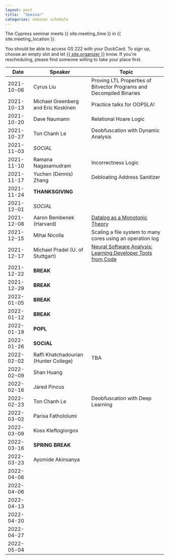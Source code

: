 ```yaml
---
layout: post
title:  "Seminar"
categories: seminar schedule
---
```


<link rel="stylesheet" href="{{ "/assets/schedule.css" | relative_url }}">

The Cypress seminar meets {{ site.meeting_time }} in {{ site.meeting_location }}.

You should be able to access GS 222 with your DuckCard. To sign up,
choose an empty slot and let <a id="contact" href="mailto:{{
site.email }}">{{ site.organizer }}</a> know. If you're rescheduling, please
find someone willing to take your place first.

| Date       | Speaker                               | Topic |
| ---------- | ------------------------------------- | ------------------------------------------------- |
| 2021-10-06 | Cyrus Liu                             | Proving LTL Properties of Bitvector Programs and Decompiled Binaries | 
| 2021-10-13 | Michael Greenberg and Eric Koskinen   | Practice talks for OOPSLA! | 
| 2021-10-20 | Dave Naumann                          | Relational Hoare Logic | 
| 2021-10-27 | Ton Chanh Le                          | Deobfuscation with Dynamic Analysis | 
| 2021-11-03 | *SOCIAL*                              | | 
| 2021-11-10 | Ramana Nagasamudram                   | Incorrectness Logic | 
| 2021-11-17 | Yuchen (Dennis) Zhang                 | Debloating Address Sanitizer | 
| 2021-11-24 | **THANKSGIVING**                      | | 
| 2021-12-01 | *SOCIAL*                              | | 
| 2021-12-08 | Aaron Bembenek (Harvard)              | [Datalog as a Monotonic Theory](https://youtu.be/7Rdkx0OVwEA) | 
| 2021-12-15 | Mihai Nicolla                         | Scaling a file system to many cores using an operation log | 
| 2021-12-17 | Michael Pradel (U. of Stuttgart)      | [Neural Software Analysis: Learning Developer Tools from Code](https://youtu.be/5m-SLc7wb2c) |
| 2021-12-22 | **BREAK**                             | | 
| 2021-12-29 | **BREAK**                             | | 
| 2022-01-05 | **BREAK**                             | | 
| 2022-01-12 | **BREAK**                             | | 
| 2022-01-19 | **POPL**                              | | 
| 2022-01-26 | **SOCIAL**                            | | 
| 2022-02-02 | Raffi Khatchadourian (Hunter College) | TBA | 
| 2022-02-09 | Shan Huang                            | | 
| 2022-02-16 | Jared Pincus                          | | 
| 2022-02-23 | Ton Chanh Le                          | Deobfuscation with Deep Learning | 
| 2022-03-02 | Parisa Fathololumi                    | | 
| 2022-03-09 | Koss Kleftogiorgos                    | | 
| 2022-03-16 | **SPRING BREAK**                      | | 
| 2022-03-23 | Ayomide Akinsanya                     | | 
| 2022-04-06 |                                       | | 
| 2022-04-06 |                                       | | 
| 2022-04-13 |                                       | | 
| 2022-04-20 |                                       | | 
| 2022-04-27 |                                       | | 
| 2022-05-04 |                                       | | 
